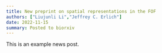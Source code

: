 ```yaml
---
title: New preprint on spatial representations in the FOF
authors: ["Liujunli Li","Jeffrey C. Erlich"]
date: 2022-11-15
summary: Posted to biorxiv
---
```


This is an example news post.
